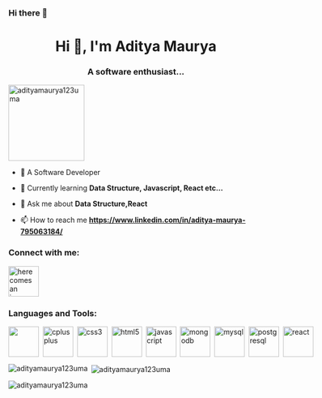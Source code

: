 ### Hi there 👋
<h1 align="center">Hi 👋, I'm Aditya Maurya</h1>
<h3 align="center">A software enthusiast...</h3>

<p align="left"> <img src="https://komarev.com/ghpvc/?username=adityamaurya123uma&label=Profile%20views&color=0e75b6&style=flat" alt="adityamaurya123uma" width="150"/> </p>

- 🔭 A Software Developer

- 🌱 Currently learning **Data Structure, Javascript, React etc...**

- 💬 Ask me about **Data Structure,React**

- 📫 How to reach me **https://www.linkedin.com/in/aditya-maurya-795063184/**

<h3 align="left">Connect with me:</h3>
<p align="left">
<a href="https://www.linkedin.com/in/aditya-maurya-795063184/" target="blank"><img style="height: 60px; width:60px;"         src="https://static.vecteezy.com/system/resources/previews/018/930/584/original/linkedin-logo-linkedin-icon-transparent-free-png.png" alt="here comes an image"/>
</a>
</p>

<h3 align="left">Languages and Tools:</h3>
<p align="left" style="display: flex;"> 
<a href="https://www.cprogramming.com/" target="_blank" rel="noreferrer"><img style="height: 60px; width:60px;"  
src="https://upload.wikimedia.org/wikipedia/commons/thumb/1/18/C_Programming_Language.svg/926px-C_Programming_Language.svg.png" />
</a> &nbsp;&nbsp;<a href="https://www.w3schools.com/cpp/" target="_blank" rel="noreferrer"> <img src="https://upload.wikimedia.org/wikipedia/commons/thumb/1/18/ISO_C%2B%2B_Logo.svg/1822px-ISO_C%2B%2B_Logo.svg.png" alt="cplusplus" style="height: 60px; width:60px;"/></a> &nbsp;&nbsp;<a href="https://www.w3schools.com/css/" target="_blank" rel="noreferrer"> <img src="https://upload.wikimedia.org/wikipedia/commons/thumb/6/62/CSS3_logo.svg/800px-CSS3_logo.svg.png" alt="css3" width="60" height="60"/> </a>&nbsp;&nbsp; <a href="https://www.w3.org/html/" target="_blank" rel="noreferrer"> <img src="https://w7.pngwing.com/pngs/201/90/png-transparent-logo-html-html5.png" alt="html5" width="60" height="60"/> </a> &nbsp;&nbsp;<a href="https://developer.mozilla.org/en-US/docs/Web/JavaScript" target="_blank" rel="noreferrer"> <img src="https://w1.pngwing.com/pngs/136/126/png-transparent-javascript-logo-angularjs-nodejs-computer-programming-web-development-computer-software-jquery-yellow.png" alt="javascript" width="60" height="60"/> </a>&nbsp;&nbsp; <a href="https://www.mongodb.com/" target="_blank" rel="noreferrer"> <img src="https://w7.pngwing.com/pngs/956/695/png-transparent-mongodb-original-wordmark-logo-icon-thumbnail.png" alt="mongodb" width="60" height="60"/> </a>&nbsp;&nbsp; <a href="https://www.mysql.com/" target="_blank" rel="noreferrer"> <img src="https://imagedelivery.net/5MYSbk45M80qAwecrlKzdQ/c4289062-c9d9-48dd-432e-e3586a70e600/public" alt="mysql" width="60" height="60"/> </a> &nbsp;&nbsp;<a href="https://www.postgresql.org" target="_blank" rel="noreferrer"> <img src="https://w7.pngwing.com/pngs/441/460/png-transparent-postgresql-plain-wordmark-logo-icon-thumbnail.png" alt="postgresql" width="60" height="60"/> </a>&nbsp;&nbsp; <a href="https://reactjs.org/" target="_blank" rel="noreferrer"> <img src="https://cdn.freebiesupply.com/logos/large/2x/react-1-logo-png-transparent.png" alt="react" width="60" height="60"/> </a> 
</p>

<p><img align="left" src="https://github-readme-stats.vercel.app/api/top-langs?username=adityamaurya123uma&show_icons=true&locale=en&layout=compact" alt="adityamaurya123uma" /></p>

<p>&nbsp;<img align="center" src="https://github-readme-stats.vercel.app/api?username=adityamaurya123uma&show_icons=true&locale=en" alt="adityamaurya123uma" /></p>

<p><img align="center" src="https://github-readme-streak-stats.herokuapp.com/?user=adityamaurya123uma&" alt="adityamaurya123uma" /></p>
